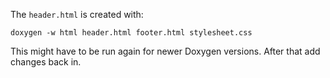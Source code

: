 
The `header.html` is created with:

`doxygen -w html header.html footer.html stylesheet.css`

This might have to be run again for newer Doxygen versions. After that add
changes back in.

